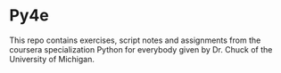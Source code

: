 # Py4e
This repo contains exercises, script notes and assignments from the coursera specialization Python for everybody given by Dr. Chuck of the University of Michigan.

